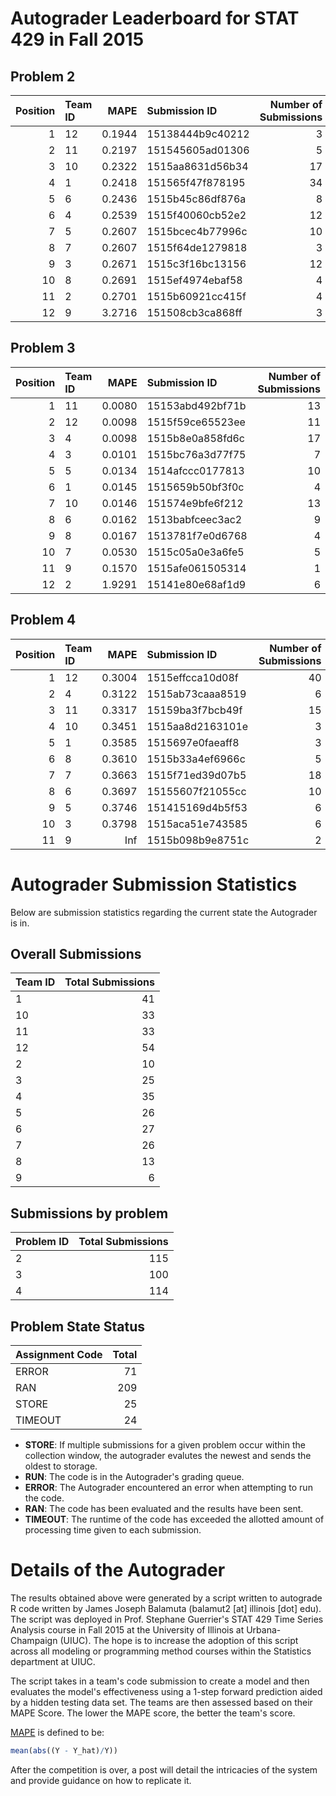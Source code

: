 Autograder Leaderboard for STAT 429 in Fall 2015
================================================

Problem 2
---------

|  Position| Team ID |    MAPE| Submission ID    |  Number of Submissions|
|---------:|:--------|-------:|:-----------------|----------------------:|
|         1| 12      |  0.1944| 15138444b9c40212 |                      3|
|         2| 11      |  0.2197| 151545605ad01306 |                      5|
|         3| 10      |  0.2322| 1515aa8631d56b34 |                     17|
|         4| 1       |  0.2418| 151565f47f878195 |                     34|
|         5| 6       |  0.2436| 1515b45c86df876a |                      8|
|         6| 4       |  0.2539| 1515f40060cb52e2 |                     12|
|         7| 5       |  0.2607| 1515bcec4b77996c |                     10|
|         8| 7       |  0.2607| 1515f64de1279818 |                      3|
|         9| 3       |  0.2671| 1515c3f16bc13156 |                     12|
|        10| 8       |  0.2691| 1515ef4974ebaf58 |                      4|
|        11| 2       |  0.2701| 1515b60921cc415f |                      4|
|        12| 9       |  3.2716| 151508cb3ca868ff |                      3|

Problem 3
---------

|  Position| Team ID |    MAPE| Submission ID    |  Number of Submissions|
|---------:|:--------|-------:|:-----------------|----------------------:|
|         1| 11      |  0.0080| 15153abd492bf71b |                     13|
|         2| 12      |  0.0098| 1515f59ce65523ee |                     11|
|         3| 4       |  0.0098| 1515b8e0a858fd6c |                     17|
|         4| 3       |  0.0101| 1515bc76a3d77f75 |                      7|
|         5| 5       |  0.0134| 1514afccc0177813 |                     10|
|         6| 1       |  0.0145| 1515659b50bf3f0c |                      4|
|         7| 10      |  0.0146| 151574e9bfe6f212 |                     13|
|         8| 6       |  0.0162| 1513babfceec3ac2 |                      9|
|         9| 8       |  0.0167| 1513781f7e0d6768 |                      4|
|        10| 7       |  0.0530| 1515c05a0e3a6fe5 |                      5|
|        11| 9       |  0.1570| 1515afe061505314 |                      1|
|        12| 2       |  1.9291| 15141e80e68af1d9 |                      6|

Problem 4
---------

|  Position| Team ID |    MAPE| Submission ID    |  Number of Submissions|
|---------:|:--------|-------:|:-----------------|----------------------:|
|         1| 12      |  0.3004| 1515effcca10d08f |                     40|
|         2| 4       |  0.3122| 1515ab73caaa8519 |                      6|
|         3| 11      |  0.3317| 15159ba3f7bcb49f |                     15|
|         4| 10      |  0.3451| 1515aa8d2163101e |                      3|
|         5| 1       |  0.3585| 1515697e0faeaff8 |                      3|
|         6| 8       |  0.3610| 1515b33a4ef6966c |                      5|
|         7| 7       |  0.3663| 1515f71ed39d07b5 |                     18|
|         8| 6       |  0.3697| 15155607f21055cc |                     10|
|         9| 5       |  0.3746| 151415169d4b5f53 |                      6|
|        10| 3       |  0.3798| 1515aca51e743585 |                      6|
|        11| 9       |     Inf| 1515b098b9e8751c |                      2|

Autograder Submission Statistics
================================

Below are submission statistics regarding the current state the Autograder is in.

Overall Submissions
-------------------

| Team ID |  Total Submissions|
|:--------|------------------:|
| 1       |                 41|
| 10      |                 33|
| 11      |                 33|
| 12      |                 54|
| 2       |                 10|
| 3       |                 25|
| 4       |                 35|
| 5       |                 26|
| 6       |                 27|
| 7       |                 26|
| 8       |                 13|
| 9       |                  6|

Submissions by problem
----------------------

| Problem ID |  Total Submissions|
|:-----------|------------------:|
| 2          |                115|
| 3          |                100|
| 4          |                114|

Problem State Status
--------------------

| Assignment Code |  Total|
|:----------------|------:|
| ERROR           |     71|
| RAN             |    209|
| STORE           |     25|
| TIMEOUT         |     24|

-   **STORE**: If multiple submissions for a given problem occur within the collection window, the autograder evalutes the newest and sends the oldest to storage.
-   **RUN**: The code is in the Autograder's grading queue.
-   **ERROR**: The Autograder encountered an error when attempting to run the code.
-   **RAN**: The code has been evaluated and the results have been sent.
-   **TIMEOUT**: The runtime of the code has exceeded the allotted amount of processing time given to each submission.

Details of the Autograder
=========================

The results obtained above were generated by a script written to autograde R code written by James Joseph Balamuta (balamut2 [at] illinois [dot] edu). The script was deployed in Prof. Stephane Guerrier's STAT 429 Time Series Analysis course in Fall 2015 at the University of Illinois at Urbana-Champaign (UIUC). The hope is to increase the adoption of this script across all modeling or programming method courses within the Statistics department at UIUC.

The script takes in a team's code submission to create a model and then evaluates the model's effectiveness using a 1-step forward prediction aided by a hidden testing data set. The teams are then assessed based on their MAPE Score. The lower the MAPE score, the better the team's score.

[MAPE](https://en.wikipedia.org/wiki/Mean_absolute_percentage_error) is defined to be:

``` r
mean(abs((Y - Y_hat)/Y))
```

After the competition is over, a post will detail the intricacies of the system and provide guidance on how to replicate it.
